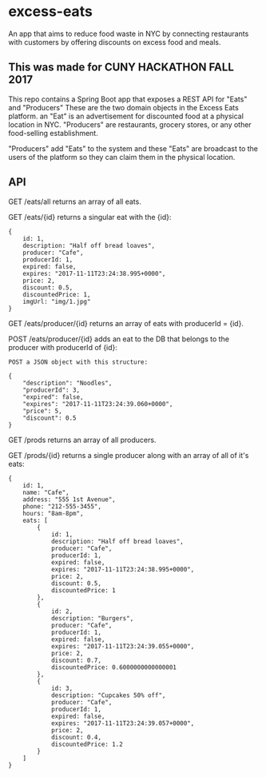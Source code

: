 # excess-eats
An app that aims to reduce food waste in NYC by connecting restaurants with customers by offering discounts on excess food and meals.

## This was made for CUNY HACKATHON FALL 2017

This repo contains a Spring Boot app that exposes a REST API for "Eats" and "Producers" These are the two domain objects in the Excess Eats platform.
an "Eat" is an advertisement for discounted food at a physical location in NYC. "Producers" are restaurants, grocery stores, or any other food-selling establishment.

"Producers" add "Eats" to the system and these "Eats" are broadcast to the users of the platform so they can claim them in the physical location.

## API

GET /eats/all
	returns an array of all eats.

GET /eats/{id}
	returns a singular eat with the {id}:
	
	{
		id: 1,
		description: "Half off bread loaves",
		producer: "Cafe",
		producerId: 1,
		expired: false,
		expires: "2017-11-11T23:24:38.995+0000",
		price: 2,
		discount: 0.5,
		discountedPrice: 1,
		imgUrl: "img/1.jpg"
	}
	

GET /eats/producer/{id}
	returns an array of eats with producerId = {id}.

POST /eats/producer/{id}
	adds an eat to the DB that belongs to the producer
	with producerId of {id}:

	POST a JSON object with this structure: 

	{
		"description": "Noodles",
		"producerId": 3,
		"expired": false,
		"expires": "2017-11-11T23:24:39.060+0000",
		"price": 5,
		"discount": 0.5
	}



GET /prods
	returns an array of all producers.

GET /prods/{id} returns a single producer along with an array of all of it's eats:
	
	{
		id: 1,
		name: "Cafe",
		address: "555 1st Avenue",
		phone: "212-555-3455",
		hours: "8am-8pm",
		eats: [
			{
				id: 1,
				description: "Half off bread loaves",
				producer: "Cafe",
				producerId: 1,
				expired: false,
				expires: "2017-11-11T23:24:38.995+0000",
				price: 2,
				discount: 0.5,
				discountedPrice: 1
			},
			{
				id: 2,
				description: "Burgers",
				producer: "Cafe",
				producerId: 1,
				expired: false,
				expires: "2017-11-11T23:24:39.055+0000",
				price: 2,
				discount: 0.7,
				discountedPrice: 0.6000000000000001
			},
			{
				id: 3,
				description: "Cupcakes 50% off",
				producer: "Cafe",
				producerId: 1,
				expired: false,
				expires: "2017-11-11T23:24:39.057+0000",
				price: 2,
				discount: 0.4,
				discountedPrice: 1.2
			}
		]
	}
